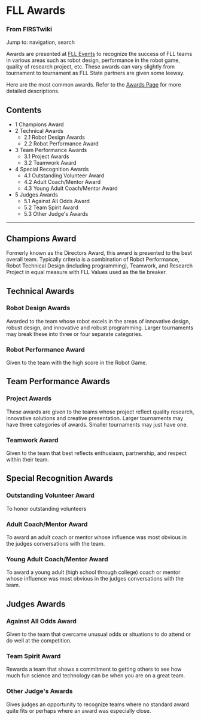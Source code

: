 

# FLL Awards

### From FIRSTwiki

Jump to: navigation, search

Awards are presented at [FLL Events](Category:FLL_Events
"Category:FLL Events" ) to recognize the success of FLL teams in various areas
such as robot design, performance in the robot game, quality of research
project, etc. These awards can vary slightly from tournament to tournament as
FLL State partners are given some leeway.

Here are the most common awards. Refer to the [Awards
Page](http://usfirst.org/roboticsprograms/fll/content.aspx?id=770
"http://usfirst.org/roboticsprograms/fll/content.aspx?id=770" ) for more
detailed descriptions.

## Contents

  * 1 Champions Award
  * 2 Technical Awards
    * 2.1 Robot Design Awards
    * 2.2 Robot Performance Award
  * 3 Team Performance Awards
    * 3.1 Project Awards
    * 3.2 Teamwork Award
  * 4 Special Recognition Awards
    * 4.1 Outstanding Volunteer Award
    * 4.2 Adult Coach/Mentor Award
    * 4.3 Young Adult Coach/Mentor Award
  * 5 Judges Awards
    * 5.1 Against All Odds Award
    * 5.2 Team Spirit Award
    * 5.3 Other Judge's Awards  
---  
  

## Champions Award

Formerly known as the Directors Award, this award is presented to the best
overall team. Typically criteria is a combination of Robot Performance, Robot
Technical Design (including programming), Teamwork, and Research Project in
equal measure with FLL Values used as the tie breaker.


## Technical Awards


### Robot Design Awards

Awarded to the team whose robot excels in the areas of innovative design,
robust design, and innovative and robust programming. Larger tournaments may
break these into three or four separate categories.


### Robot Performance Award

Given to the team with the high score in the Robot Game.


## Team Performance Awards


### Project Awards

These awards are given to the teams whose project reflect quality research,
innovative solutions and creative presentation. Larger tournaments may have
three categories of awards. Smaller tournaments may just have one.


### Teamwork Award

Given to the team that best reflects enthusiasm, partnership, and respect
within their team.


## Special Recognition Awards


### Outstanding Volunteer Award

To honor outstanding volunteers


### Adult Coach/Mentor Award

To award an adult coach or mentor whose influence was most obvious in the
judges conversations with the team.


### Young Adult Coach/Mentor Award

To award a young adult (high school through college) coach or mentor whose
influence was most obvious in the judges conversations with the team.


## Judges Awards


### Against All Odds Award

Given to the team that overcame unusual odds or situations to do attend or do
well at the competition.


### Team Spirit Award

Rewards a team that shows a commitment to getting others to see how much fun
science and technology can be when you are on a great team.


### Other Judge's Awards

Gives judges an opportunity to recognize teams where no standard award quite
fits or perhaps where an award was especially close.

